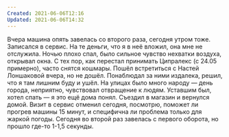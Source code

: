 ```yaml
---
Created: 2021-06-06T12:16
Updated: 2021-06-06T14:32
---
```

Вчера машина опять завелась со второго раза, сегодня утром тоже. Записался в сервис. На те деньги, что я в неё вложил, она мне не отслужила.
Ночью плохо спал, было сильное чувство нехватки воздуха, открывал окна. С тех пор, как перестал принимать Ципралекс (с 24.05 примерно), часто снятся кошмары.
Пошёл встретиться с Настей Лоншаковой вчера, но не дошёл. Понаблюдал за ними издалека, решил, что я там лишним буду и ушёл. На улицах было много народу — день города, неприятно, чувствовал отвращение к людям. Уставшим был, хотел спать — я это ещё дома понял. Съездил в магазин и вернулся домой.
Визит в сервис отменил сегодня, посмотрю, поможет ли прогрев машины 15 минут, и специфична ли проблема только для жаркой погоды. Сегодня во второй раз завелась с первого оборота, но прошло где-то 1-1,5 секунды.